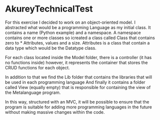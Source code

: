 # AkureyTechnicalTest

For this exercise I decided to work on an object-oriented model. I abstracted what would be a programming Language as my initial class. It contains a name (Python example) and a namespace. A namespace contains one or more classes so icreated a class called Class that contains zero to * Attributes, values and a size. Attributes is a class that contain a data type which would be the Datatype class.

For each class located inside the Model folder, there is a controller (it has no functions inside) however, it represents the container that stores the CRUD functions for each object.

In addition to that we find the Lib folder that contains the libraries that will be used in each programming language
And finally it contains a folder called View (equally empty) that is responsible for containing the view of the Metalanguage program.

In this way, structured with an MVC, it will be possible to ensure that the program is suitable for adding more programming languages ​​in the future without making massive changes within the code.
